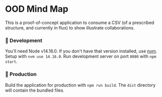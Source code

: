# OOD Mind Map

This is a proof-of-concept application to consume a CSV (of a prescribed structure, and currently in flux) to show illustrate collaborations.

### 🚧 Development

You'll need Node v14.16.0. If you don't have that version installed, use [nvm](https://github.com/nvm-sh/nvm). Setup with `nvm use 14.16.0`. Run development server on port `8080` with `npm start`.

### 🎁 Production

Build the application for production with `npm run build`. The `dist` directory will contain the bundled files.
